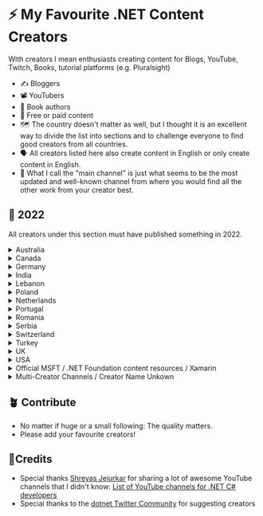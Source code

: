 # :zap: My Favourite .NET Content Creators

With creators I mean enthusiasts creating content for Blogs, YouTube, Twitch, Books, tutorial platforms (e.g. Pluralsight)

* :writing_hand: Bloggers
* :film_projector: YouTubers
* :open_book: Book authors
* :receipt: Free or paid content
* :world_map: The country doesn't matter as well, but I thought it is an excellent way to divide the list into sections and to challenge everyone to find good creators from all countries.
* :speaking_head: All creators listed here also create content in English or only create content in English.
* :compass: What I call the "main channel" is just what seems to be the most updated and well-known channel from where you would find all the other work from your creator best.

## :calendar: 2022

All creators under this section must have published something in 2022.

<details><summary>Australia</summary>

| Name  | Main Channel |
| ------------- | ------------- |
| Les Jackson | [YouTube](https://www.youtube.com/c/binarythistle)
| Rahul Nath | [YouTube](https://www.youtube.com/c/RahulNath)
</details>



<details><summary>Canada</summary>
 
| Name  | Main Channel |
| ------------- | ------------- |
| Derek Comartin | [YouTube](https://www.youtube.com/channel/UC3RKA4vunFAfrfxiJhPEplw)
| Frank Liu | [YouTube](https://www.youtube.com/c/FrankLiuSoftware/)
</details>


<details><summary>Germany</summary>
 
| Name  | Main Channel |
| ------------- | ------------- |
| Holger Schwichtenberg | [Twitter](https://twitter.com/DOTNETDOKTOR)
| Tim Cadenbach | [Blog](https://www.tcdev.de/blog)  |
</details>



<details><summary>India</summary>
 
| Name  | Main Channel |
| ------------- | ------------- |
| Shailendra Chauhan | [YouTube](https://www.youtube.com/channel/UCuYuSB7JzDslrwwh8EM-4JA)
| Shreyas Jejurkar  | [Blog](https://mccshreyas.com/)  |
| Nouman Rahman  | [Blog](https://programmingfire.com/)  |

</details>

<details><summary>Lebanon</summary>
  
| Name  | Main Channel |
| ------------- | ------------- |
| Ahmad Mozaffar  | [YouTube](https://www.youtube.com/channel/UCRs-PO48PbbS0l7bBhbu5CA)  |
</details>

 <details><summary>Poland</summary>
  
| Name  | Main Channel |
| ------------- | ------------- |
| Szymon Kulec  | [Blog](https://blog.scooletz.com/)  |
</details>


 <details><summary>Netherlands</summary>
  
| Name  | Main Channel |
| ------------- | ------------- |
| Gerald Versluis | [YouTube](https://www.youtube.com/c/GeraldVersluis)  |
</details>



 <details><summary>Portugal</summary>
  
| Name  | Main Channel |
| ------------- | ------------- |
| João Antunes  | [YouTube](https://www.youtube.com/c/CodingMilitia)  |
</details>




 <details><summary>Romania</summary>
  
| Name  | Main Channel |
| ------------- | ------------- |
|  Dan Patrascu-Baba  | [YouTube](https://www.youtube.com/channel/UCyTPru-1gZ7-4qblcKM0TiQ)  |
</details>
  
  
 
  
  
  
<details>
<summary>Serbia</summary> 


| Name  | Main Channel |
| ------------- | ------------- |
| Marinko Spasojevic | [Blog](https://code-maze.com/)
| Milan Jovanović | [LinkedIn](https://www.linkedin.com/in/milan-jovanovic)  |
</details>

<details>
<summary>Switzerland</summary> 
  
| Name  | Main Channel |
| ------------- | ------------- |
| Damien Bowden  | [Blog](https://damienbod.com)  |
| Emanuele Bartolesi | [Blog](https://dev.to/kasuken)
| Jürgen Gutsch | [Blog](https://asp.net-hacker.rocks)
| Steven Giesel |  [Blog](https://steven-giesel.com)
</details>

<details>
<summary>Turkey</summary>
  
| Name  | Main Channel |
| ------------- | ------------- |
| Sabit Kondakçı | [LinkedIn](https://www.linkedin.com/in/sabit-kondak%C3%A7%C4%B1/)  |
</details>


<details><summary>UK</summary>
 
| Name  | Main Channel |
| ------------- | ------------- |
| Andrea Angella | [YouTube](https://www.youtube.com/c/AndreaAngella)
| Andrew Lock | [Blog](https://andrewlock.net/)
| Anton Wieslander | [YouTube](https://www.youtube.com/c/RawCoding)
| Gavin Lon | [YouTube](https://www.youtube.com/c/GavinLon/)
| Nick Chapsas | [YouTube](https://www.youtube.com/c/Elfocrash)  |
| Jamie Maguire | [Blog](https://jamiemaguire.net/)
| Jon P Smith | [Blog](https://www.thereformedprogrammer.net)
</details>

<details>
<summary>USA</summary>
  
  | Name  | Main Channel |
  | ------------- | ------------- |
  | Chris Patterson | [YouTube](https://www.youtube.com/c/PhatBoyG)
  | David McCarter | [Blog](https://dotNetTips.com)
  | Hassan Rezk Habib | [LinkedIn](https://www.linkedin.com/in/hassanrezkhabib/)
  | John Savill | [YouTube](https://www.youtube.com/c/NTFAQGuy)
  | James Montemagno | [YouTube](https://www.youtube.com/c/JamesMontemagno)
  | Jeffrey T. Fritz | [YouTube](https://www.youtube.com/c/csharpfritz/)
  | Julie Lerman | [Twitter](https://twitter.com/julielerman)
  | Kendra Havens | [Twitter](https://twitter.com/gotheap)
  | Khalid Abuhakmeh | [Blog](https://khalidabuhakmeh.com/)
  | Niels Swimberghe | [Blog](https://swimburger.net)
  | Scott Hanselman | [YouTube](https://www.youtube.com/channel/UCL-fHOdarou-CR2XUmK48Og)
  | Steve Ardalis Smith  | [Blog](https://ardalis.com/blog)  |
  | Tim Corey | [Podcast](https://iamtimcorey.com/p/podcast)
  | Wes Doyle | [YouTube](https://www.youtube.com/c/WesDoyle)
</details>


<details>
 <summary>Official MSFT / .NET Foundation content resources / Xamarin</summary>
 
| Name  | Main Channel |
| ------------- | ------------- |
| dotNET on YouTube | [YouTube](https://www.youtube.com/c/dotNET)  |
| Microsoft Visual Studio | [YouTube](https://www.youtube.com/c/visualstudio)
| .NET Fundation on Youtube | [YouTube](https://www.youtube.com/c/NETFoundation)
| Xamarin Developers | [YouTube](https://www.youtube.com/c/XamarinDevelopers)
 </details>

<details><summary>Multi-Creator Channels / Creator Name Unkown</summary>
 
| Name  | Main Channel |
| ------------- | ------------- |
| Code Maze | [Blog](https://www.code-maze.com)
| Curious Drive | [YouTube](https://www.youtube.com/c/CuriousDrive)
| C# Corner | [Blog](https://www.c-sharpcorner.com/)
| Rockin' The Code World with dotNetDave| [Live Show](https://www.c-sharpcorner.com/live/rockin-the-code-world-with-dotnetdave)
| DevMentors | [YouTube](https://www.youtube.com/c/DevMentors)
| Dotnetos Blog | [Blog](https://dotnetos.org/blog/)
| DotNet Core Central | [YouTube](https://www.youtube.com/c/DotNetCoreCentral)
| Kudvenkat/Pragim | [YouTube](https://www.youtube.com/c/Csharp-video-tutorialsBlogspot)
| Discover.NET | [Site](https://discoverdot.net) |
</details>

## 🪴 Contribute
* No matter if huge or a small following: The quality matters. 
* Please add your favourite creators!

## 🙏Credits
* Special thanks [Shreyas Jejurkar](https://twitter.com/ShreyasJejurkar) for sharing a lot of awesome YouTube channels that I didn't know: [List of YouTube channels for .NET C# developers](https://mccshreyas.com/2022/01/24/list-of-youtube-channels-for-net-csharp-developers)
* Special thanks to the [dotnet Twitter Community](https://twitter.com/i/communities/1488624124817666051) for suggesting creators


